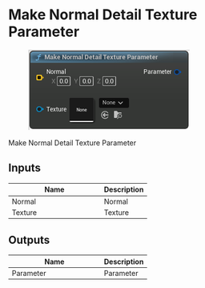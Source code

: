 # Make Normal Detail Texture Parameter

<div align="left" data-full-width="false">

<figure><img src="Make_Normal_Detail_Texture_Parameter.png" alt=""><figcaption></figcaption></figure>

</div>

Make Normal Detail Texture Parameter

## Inputs

<table>
<thead><tr><th width="170">Name</th><th>Description</th></tr></thead>
<tbody>
<tr><td>Normal</td><td>Normal</td></tr>
<tr><td>Texture</td><td>Texture</td></tr>
</tbody>
</table>

## Outputs

<table>
<thead><tr><th width="170">Name</th><th>Description</th></tr></thead>
<tbody>
<tr><td>Parameter</td><td>Parameter</td></tr>
</tbody>
</table>